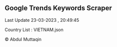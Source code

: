 

## Google Trends Keywords Scraper 
 
Last Update 23-03-2023 , 20:49:45

Country List :
VIETNAM.json



© Abdul Muttaqin 
